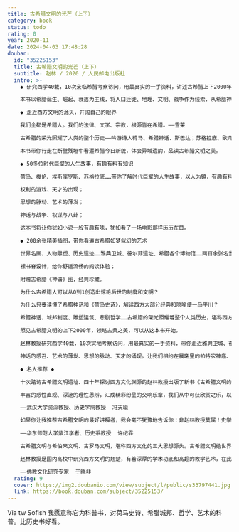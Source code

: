 ```yaml
---
title: 古希腊文明的光芒（上下）
category: book
status: todo
rating: 0
year: 2020-11
date: 2024-04-03 17:48:28
douban:
  id: "35225153"
  title: 古希腊文明的光芒（上下）
  subtitle: 赵林 / 2020 / 人民邮电出版社
  intro: >-
    ◆ 研究西学40载，10次亲临希腊考察访问，用最真实的一手资料，讲述古希腊上下2000年的文明发展全景

    本书以希腊诞生、崛起、衰落为主线，将人口迁徙、地理、文明、战争作为线索，从希腊神话、城邦制度、宗教哲学、悲喜剧等众多维度一层层拨开古希腊的迷雾，照见上下2000年的文明发展全景，为你展开一幅波澜壮阔的古希腊历史画卷，带你轻松俯瞰古希腊文明之光。

    ◆ 走近西方文明的源头，开阔自己的眼界

    我们全都是希腊人。我们的法律、文学、宗教，根源皆在希腊。——雪莱

    古希腊的荣光照耀了人类的整个历史——吟游诗人荷马、希腊神话、斯巴达；苏格拉底、欧几里德、雅典公民；奥林匹亚竞技会、卫城神殿、柏拉图；落日余晖下的奥林匹亚古运动场、魅力无边的帕特农神庙……

    本书带你行走在断壁残垣中看遍希腊今日新貌，体会异域遗韵，品读古希腊文明之美。

    ◆ 50多位时代巨擘的人生故事，有趣有料有知识

    荷马、梭伦、埃斯库罗斯、苏格拉底……带你了解时代巨擘的人生故事，以人为镜，有趣有料有知识

    权利的游戏、天才的出现；

    思想的脉动、艺术的薄发；

    神话与战争、权谋与八卦；

    这本书将让你犹如小说一般有趣有味，犹如看了一场电影那样历历在目。

    ◆ 200余张精美插图，带你看遍古希腊如梦似幻的艺术

    世界名画、人物雕塑、历史遗迹……雅典卫城、德尔菲遗址、希腊各个博物馆……两百余张名景名画，像一场浪漫的视觉享受；

    裸书脊设计，给你舒适流畅的阅读体验；

    附赠古希腊《神谱》图，经典珍藏。

    为什么古希腊人可以从0到1创造出惊艳后世的制度和文明？

    为什么只要读懂了希腊神话和《荷马史诗》，解读西方大部分经典和隐喻便一马平川？

    希腊神话、城邦制度、雕塑建筑、悲剧哲学……古希腊的荣光照耀着整个人类历史，堪称西方文明之源头和典范。

    照见古希腊文明的上下2000年，领略古典之美，可以从这本书开始。

    赵林教授研究西学40载，10次实地考察访问，用最真实的一手资料，带你走近雅典卫城、德尔菲遗址、希腊各个博物馆，重新认识荷马、梭伦、埃斯库罗斯、苏格拉底……

    神话的感召、艺术的薄发、思想的脉动、天才的涌现。让我们相约在晨曦里的帕特农神庙、晚照下的奥林匹亚古运动场，与美之故乡的古希腊文明，于书中相见。

    ◆ 名人推荐 ◆

    十次踏访古希腊文明遗址、四十年探讨西方文化渊源的赵林教授出版了新书《古希腊文明的光芒》。从神话、城邦、文艺、宗教、哲学诸维度，展示波澜壮阔的古希腊文明的历史画卷。爱琴海的蔚蓝、荷马的众神、特洛伊的争战，苏格拉底、柏拉图、亚里士多德的哲思，亚历山大的远征，一一迎面而来。

    丰富的感性直观、深邃的理性思辨，汇成精彩纷呈的交响乐章，我们从中可获欣赏之乐，以期研习之得。

    ——武汉大学资深教授、历史学院教授  冯天瑜

    如果你让我推荐古希腊文明的最好讲解者，我会毫不犹豫地告诉你：非赵林教授莫属！史学出身，又专研哲学，兼有史学的细腻和哲学的宏大。他的讲解魅力无限，多少学员被他感染，被带入欧洲文明的情境并深深陶醉其中。听我的，没错！就是赵林教授！

    ——华东师范大学紫江学者、历史系教授  许纪霖

    古希腊文明与希伯来文明、古罗马文明，堪称西方文化的三大思想源头。古希腊文明给世界带来了理性的光明，诞生了深邃的哲学与独特的艺术。而科学这门当今主流学科，就脱胎于古希腊的自然哲学。可以说，今天的人类依然荫蔽于古希腊文明之下。夸张地讲，不懂古希腊就是没文化。

    赵林教授是国内高校中研究西方文明的翘楚，有着深厚的学术功底和高超的教学艺术，在此将他的新书《古希腊文明的光芒》不遗余力地推荐给大家。

    ——佛教文化研究专家  于晓非
  rating: 9
  cover: https://img2.doubanio.com/view/subject/l/public/s33797441.jpg
  link: https://book.douban.com/subject/35225153/
---
```


Via tw Sofish 我愿意称它为科普书，对荷马史诗、希腊城邦、哲学、艺术的科普。比历史书好看。
